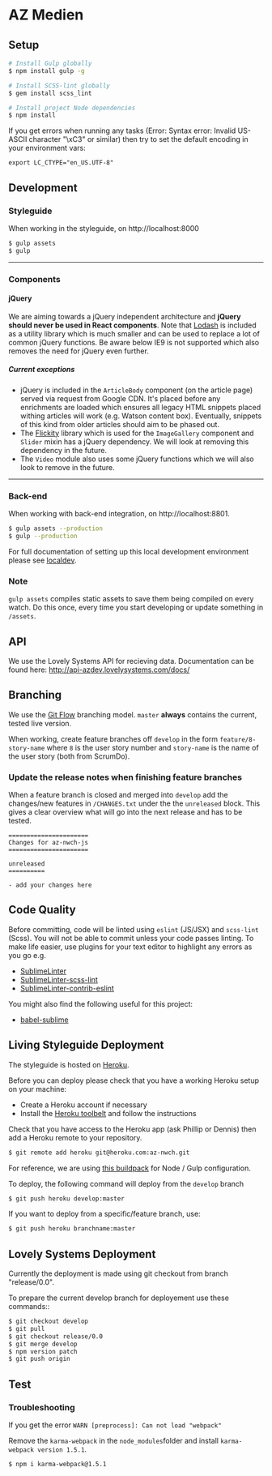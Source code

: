 # AZ Medien

## Setup

```sh
# Install Gulp globally
$ npm install gulp -g

# Install SCSS-lint globally
$ gem install scss_lint

# Install project Node dependencies
$ npm install
```

If you get errors when running any tasks (Error: Syntax error: Invalid US-ASCII character "\xC3" or similar) then try to set the default encoding in your environment vars:
```
export LC_CTYPE="en_US.UTF-8"
```

## Development

### Styleguide

When working in the styleguide, on http://localhost:8000

```sh
$ gulp assets
$ gulp
```
---------------------------

### Components

#### jQuery

We are aiming towards a jQuery independent architecture and **jQuery should never be used in React components**. Note that [Lodash](https://lodash.com/docs) is included as a utility library which is much smaller and can be used to replace a lot of common jQuery functions. Be aware below IE9 is not supported which also removes the need for jQuery even further.

##### Current exceptions

- jQuery is included in the `ArticleBody` component (on the article page) served via request from Google CDN. It's placed before any enrichments are loaded which ensures all legacy HTML snippets placed withing articles will work (e.g. Watson content box). Eventually, snippets of this kind from older articles should aim to be phased out.
- The [Flickity](http://flickity.metafizzy.co/) library which is used for the `ImageGallery` component and `Slider` mixin has a jQuery dependency. We will look at removing this dependency in the future.
- The `Video` module also uses some jQuery functions which we will also look to remove in the future.


---------------------------

### Back-end

When working with back-end integration, on http://localhost:8801.


```sh
$ gulp assets --production
$ gulp --production
```

For full documentation of setting up this local development environment please see [localdev](localdev).

### Note

`gulp assets` compiles static assets to save them being compiled on every watch. Do this once, every time you start developing or update something in `/assets`.

## API

We use the Lovely Systems API for recieving data. Documentation can be found here:
http://api-azdev.lovelysystems.com/docs/

## Branching

We use the [Git Flow](https://www.atlassian.com/git/tutorials/comparing-workflows/gitflow-workflow/) branching model. `master` **always** contains the current, tested live version.

When working, create feature branches off `develop` in the form `feature/8-story-name` where `8` is the user story number and `story-name` is the name of the user story (both from ScrumDo).

### Update the release notes when finishing feature branches

When a feature branch is closed and merged into `develop` add the changes/new features in `/CHANGES.txt` under the the `unreleased` block. This gives a clear overview what will go into the next release and has to be tested.

```
======================
Changes for az-nwch-js
======================

unreleased
==========

- add your changes here

```

## Code Quality

Before committing, code will be linted using `eslint` (JS/JSX) and `scss-lint` (Scss). You will not be able to commit unless your code passes linting. To make life easier, use plugins for your text editor to highlight any errors as you go e.g.

- [Sublime​Linter](https://packagecontrol.io/packages/SublimeLinter)
- [SublimeLinter-scss-lint](https://packagecontrol.io/packages/SublimeLinter-contrib-scss-lint)
- [Sublime​Linter-contrib-eslint](https://packagecontrol.io/packages/SublimeLinter-contrib-eslint)

You might also find the following useful for this project:

- [babel-sublime](https://github.com/babel/babel-sublime)


## Living Styleguide Deployment

The styleguide is hosted on [Heroku](http://az-nwch.herokuapp.com/styleguide).

Before you can deploy please check that you have a working Heroku setup on your machine:
- Create a Heroku account if necessary
- Install the [Heroku toolbelt](https://toolbelt.heroku.com/) and follow the instructions

Check that you have access to the Heroku app (ask Phillip or Dennis) then add a Heroku remote to your repository.

```sh
$ git remote add heroku git@heroku.com:az-nwch.git
```

For reference, we are using [this buildpack](https://github.com/robgraeber/heroku-buildpack-nodejs-bower-gulp) for Node / Gulp configuration.

To deploy, the following command will deploy from the `develop` branch

```sh
$ git push heroku develop:master
```

If you want to deploy from a specific/feature branch, use:

```sh
$ git push heroku branchname:master
```

## Lovely Systems Deployment

Currently the deployment is made using git checkout from branch "release/0.0".

To prepare the current develop branch for deployement use these commands::

```sh
$ git checkout develop
$ git pull
$ git checkout release/0.0
$ git merge develop
$ npm version patch
$ git push origin
```

## Test

### Troubleshooting

If you get the error `WARN [preprocess]: Can not load "webpack"`

Remove the `karma-webpack` in the `node_modules`folder and install `karma-webpack version 1.5.1`.

```sh
$ npm i karma-webpack@1.5.1
```
